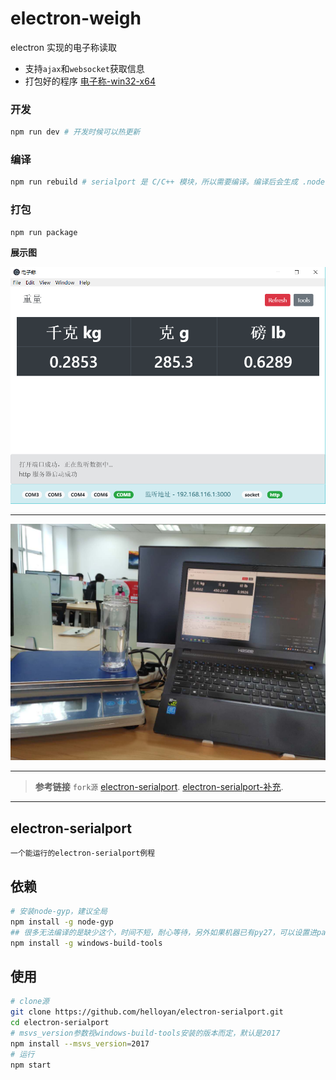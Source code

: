 # electron-weigh
electron 实现的电子称读取
- 支持`ajax`和`websocket`获取信息
- 打包好的程序 [电子称-win32-x64](https://github.com/caoxiemeihao/electron-weigh/tree/master/dist)

### 开发
```bash
npm run dev # 开发时候可以热更新
```

### 编译
```bash
npm run rebuild # serialport 是 C/C++ 模块，所以需要编译。编译后会生成 .node 文件
```

### 打包
```bash
npm run package
```

**展示图**

![Image text](https://github.com/caoxiemeihao/electron-weigh/blob/master/show-img/show-img.png?raw=true)

---

![Image text](https://github.com/caoxiemeihao/electron-weigh/blob/master/show-img/show-img1.jpg?raw=true)

---
> **参考链接** `fork源` [electron-serialport](https://github.com/nodebots/electron-serialport).
[electron-serialport-补充](https://github.com/helloyan/electron-serialport).
---
## electron-serialport

`一个能运行的electron-serialport例程`

## 依赖

```bash
# 安装node-gyp，建议全局
npm install -g node-gyp
## 很多无法编译的是缺少这个，时间不短，耐心等待，另外如果机器已有py27，可以设置进path，安装时会自动跳过
npm install -g windows-build-tools
```

## 使用

```bash
# clone源
git clone https://github.com/helloyan/electron-serialport.git
cd electron-serialport
# msvs_version参数视windows-build-tools安装的版本而定，默认是2017
npm install --msvs_version=2017
# 运行
npm start
```
